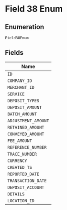 
# Field 38 Enum

## Enumeration

`Field38Enum`

## Fields

| Name |
|  --- |
| `ID` |
| `COMPANY_ID` |
| `MERCHANT_ID` |
| `SERVICE` |
| `DEPOSIT_TYPES` |
| `DEPOSIT_AMOUNT` |
| `BATCH_AMOUNT` |
| `ADJUSTMENT_AMOUNT` |
| `RETAINED_AMOUNT` |
| `CONVEYED_AMOUNT` |
| `FEE_AMOUNT` |
| `REFERENCE_NUMBER` |
| `TRACE_NUMBER` |
| `CURRENCY` |
| `CREATED_TS` |
| `REPORTED_DATE` |
| `TRANSACTION_DATE` |
| `DEPOSIT_ACCOUNT` |
| `DETAILS` |
| `LOCATION_ID` |

